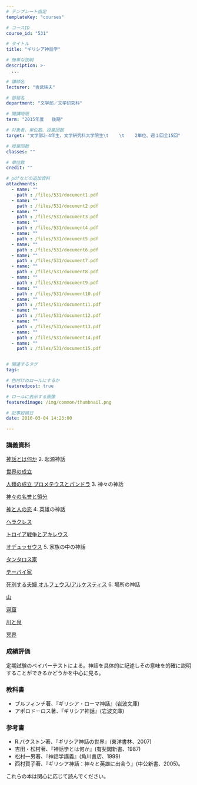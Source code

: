 ```yaml
---
# テンプレート指定
templateKey: "courses"

# コースID
course_id: "531"

# タイトル
title: "ギリシア神話学"

# 簡単な説明
description: >-
  ...

# 講師名
lecturer: "吉武純夫"

# 部局名
department: "文学部／文学研究科"

# 開講時限
term: "2015年度	後期"

# 対象者、単位数、授業回数
target: "文学部2-4年生、文学研究科大学院生\t    \t    2単位、週１回全15回"

# 授業回数
classes: ""

# 単位数
credit: ""

# pdfなどの追加資料
attachments: 
  - name: "" 
    path : /files/531/document1.pdf
  - name: "" 
    path : /files/531/document2.pdf
  - name: "" 
    path : /files/531/document3.pdf
  - name: "" 
    path : /files/531/document4.pdf
  - name: "" 
    path : /files/531/document5.pdf
  - name: "" 
    path : /files/531/document6.pdf
  - name: "" 
    path : /files/531/document7.pdf
  - name: "" 
    path : /files/531/document8.pdf
  - name: "" 
    path : /files/531/document9.pdf
  - name: "" 
    path : /files/531/document10.pdf
  - name: "" 
    path : /files/531/document11.pdf
  - name: "" 
    path : /files/531/document12.pdf
  - name: "" 
    path : /files/531/document13.pdf
  - name: "" 
    path : /files/531/document14.pdf
  - name: "" 
    path : /files/531/document15.pdf


# 関連するタグ
tags:

# 色付けのロールにするか
featuredpost: true

# ロールに表示する画像
featuredimage: /img/common/thumbnail.png

# 記事投稿日
date: 2016-03-04 14:23:00

---
```






### 講義資料


[神話とは何か](/files/531/document1.pdf) 
  2. 起源神話 

[世界の成立](/files/531/document2.pdf) 

[人類の成立 プロメテウスとパンドラ](/files/531/document3.pdf) 
  3. 神々の神話 

[神々の名誉と領分](/files/531/document4.pdf) 

[神と人の恋](/files/531/document5.pdf) 
  4. 英雄の神話 

[ヘラクレス](/files/531/document6.pdf) 

[トロイア戦争とアキレウス](/files/531/document7.pdf) 

[オデュッセウス](/files/531/document8.pdf) 
  5. 家族の中の神話 

[タンタロス家](/files/531/document9.pdf) 

[テーバイ家](/files/531/document10.pdf) 

[死別する夫婦 オルフェウス/アルケスティス](/files/531/document11.pdf) 
  6. 場所の神話 

[山](/files/531/document12.pdf) 

[洞窟](/files/531/document13.pdf) 

[川と泉](/files/531/document14.pdf) 

[冥界](/files/531/document15.pdf) 

### 成績評価

定期試験のペイパーテストによる。神話を具体的に記述しその意味を的確に説明することができるかどうかを中心に見る。
### 教科書

  * ブルフィンチ著、『ギリシア・ローマ神話』(岩波文庫)
  * アポロドーロス著、『ギリシア神話』(岩波文庫)

### 参考書

  * R.バクストン著、『ギリシア神話の世界』(東洋書林、2007)
  * 吉田・松村著、『神話学とは何か』(有斐閣新書、1987)
  * 松村一男著、『神話学講義』(角川書店、1999)
  * 西村賀子著、『ギリシア神話：神々と英雄に出会う』(中公新書、2005)。

これらの本は関心に応じて読んでください。